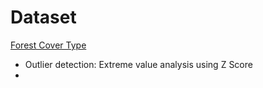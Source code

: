 # Dataset
[Forest Cover Type](http://archive.ics.uci.edu/ml/datasets/Covertype)

* Outlier detection: Extreme value analysis using Z Score
*
